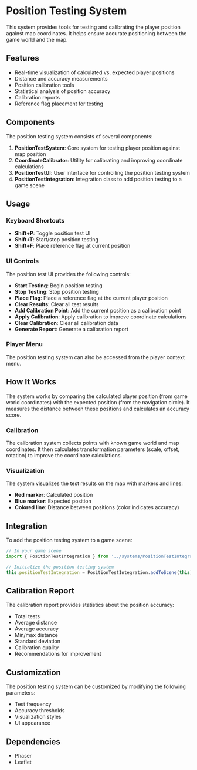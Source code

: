 # Position Testing System

This system provides tools for testing and calibrating the player position against map coordinates. It helps ensure accurate positioning between the game world and the map.

## Features

- Real-time visualization of calculated vs. expected player positions
- Distance and accuracy measurements
- Position calibration tools
- Statistical analysis of position accuracy
- Calibration reports
- Reference flag placement for testing

## Components

The position testing system consists of several components:

1. **PositionTestSystem**: Core system for testing player position against map position
2. **CoordinateCalibrator**: Utility for calibrating and improving coordinate calculations
3. **PositionTestUI**: User interface for controlling the position testing system
4. **PositionTestIntegration**: Integration class to add position testing to a game scene

## Usage

### Keyboard Shortcuts

- **Shift+P**: Toggle position test UI
- **Shift+T**: Start/stop position testing
- **Shift+F**: Place reference flag at current position

### UI Controls

The position test UI provides the following controls:

- **Start Testing**: Begin position testing
- **Stop Testing**: Stop position testing
- **Place Flag**: Place a reference flag at the current player position
- **Clear Results**: Clear all test results
- **Add Calibration Point**: Add the current position as a calibration point
- **Apply Calibration**: Apply calibration to improve coordinate calculations
- **Clear Calibration**: Clear all calibration data
- **Generate Report**: Generate a calibration report

### Player Menu

The position testing system can also be accessed from the player context menu.

## How It Works

The system works by comparing the calculated player position (from game world coordinates) with the expected position (from the navigation circle). It measures the distance between these positions and calculates an accuracy score.

### Calibration

The calibration system collects points with known game world and map coordinates. It then calculates transformation parameters (scale, offset, rotation) to improve the coordinate calculations.

### Visualization

The system visualizes the test results on the map with markers and lines:

- **Red marker**: Calculated position
- **Blue marker**: Expected position
- **Colored line**: Distance between positions (color indicates accuracy)

## Integration

To add the position testing system to a game scene:

```typescript
// In your game scene
import { PositionTestIntegration } from '../systems/PositionTestIntegration';

// Initialize the position testing system
this.positionTestIntegration = PositionTestIntegration.addToScene(this);
```

## Calibration Report

The calibration report provides statistics about the position accuracy:

- Total tests
- Average distance
- Average accuracy
- Min/max distance
- Standard deviation
- Calibration quality
- Recommendations for improvement

## Customization

The position testing system can be customized by modifying the following parameters:

- Test frequency
- Accuracy thresholds
- Visualization styles
- UI appearance

## Dependencies

- Phaser
- Leaflet 